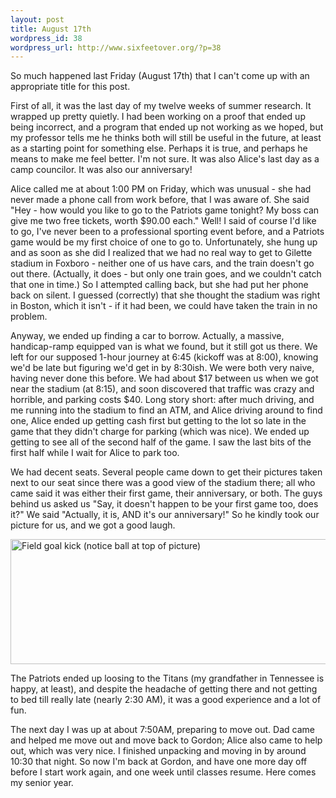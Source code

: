 ```yaml
--- 
layout: post
title: August 17th
wordpress_id: 38
wordpress_url: http://www.sixfeetover.org/?p=38
---
```

So much happened last Friday (August 17th) that I can't come up with an appropriate title for this post.

First of all, it was the last day of my twelve weeks of summer research.  It wrapped up pretty quietly.  I had been working on a proof that ended up being incorrect, and a program that ended up not working as we hoped, but my professor tells me he thinks both will still be useful in the future, at least as a starting point for something else.  Perhaps it is true, and perhaps he means to make me feel better.  I'm not sure.   It was also Alice's last day as a camp councilor.  It was also our anniversary!

Alice called me at about 1:00 PM on Friday, which was unusual - she had never made a phone call from work before, that I was aware of.  She said "Hey - how would you like to go to the Patriots game tonight?  My boss can give me two free tickets, worth $90.00 each."  Well!  I said of course I'd like to go, I've never been to a professional sporting event before, and a Patriots game would be my first choice of one to go to.  Unfortunately, she hung up and as soon as she did I realized that we had no real way to get to Gilette stadium in Foxboro - neither one of us have cars, and the train doesn't go out there. (Actually, it does - but only one train goes, and we couldn't catch that one in time.)  So I attempted calling back, but she had put her phone back on silent.  I guessed (correctly) that she thought the stadium was right in Boston, which it isn't - if it had been, we could have taken the train in no problem.

Anyway, we ended up finding a car to borrow.  Actually, a massive, handicap-ramp equipped van is what we found, but it still got us there.  We left for our supposed 1-hour journey at 6:45 (kickoff was at 8:00), knowing we'd be late but figuring we'd get in by 8:30ish.  We were both very naive, having never done this before.  We had about $17 between us when we got near the stadium (at 8:15), and soon discovered that traffic was crazy and horrible, and parking costs $40.  Long story short: after much driving, and me running into the stadium to find an ATM, and Alice driving around to find one, Alice ended up getting cash first but getting to the lot so late in the game that they didn't charge for parking (which was nice).  We ended up getting to see all of the second half of the game.  I saw the last bits of the first half while I wait for Alice to park too.

We had decent seats.  Several people came down to get their pictures taken next to our seat since there was a good view of the stadium there; all who came said it was either their first game, their anniversary, or both.  The guys behind us asked us "Say, it doesn't happen to be your first game too, does it?"  We said "Actually, it is, AND it's our anniversary!"  So he kindly took our picture for us, and we got a good laugh.

<img src="http://www.sixfeetover.org/images/kick.jpg" title="Field goal kick (notice ball at top of picture)" alt="Field goal kick (notice ball at top of picture)" height="200" width="550" />

The Patriots ended up loosing to the Titans (my grandfather in Tennessee is happy, at least), and despite the headache of getting there and not getting to bed till really late (nearly 2:30 AM), it was a good experience and a lot of fun.

The next day I was up at about 7:50AM, preparing to move out.  Dad came and helped me move out and move back to Gordon; Alice also came to help out, which was very nice.  I finished unpacking and moving in by around 10:30 that night.  So now I'm back at Gordon, and have one more day off before I start work again, and one week until classes resume.  Here comes my senior year.
